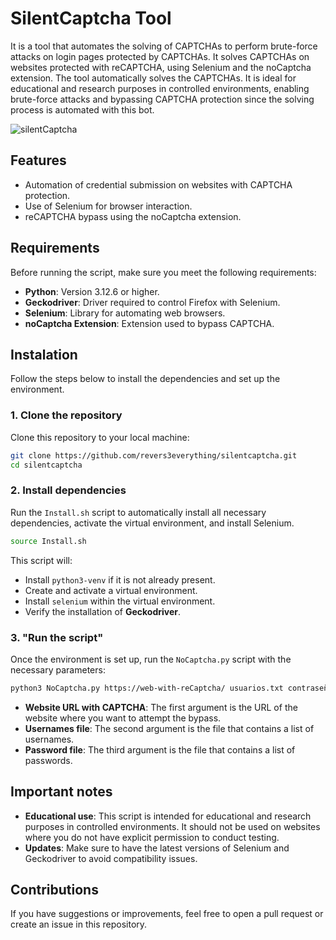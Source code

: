 # SilentCaptcha Tool

It is a tool that automates the solving of CAPTCHAs to perform brute-force attacks on login pages protected by CAPTCHAs. It solves CAPTCHAs on websites protected with reCAPTCHA, using Selenium and the noCaptcha extension. The tool automatically solves the CAPTCHAs. It is ideal for educational and research purposes in controlled environments, enabling brute-force attacks and bypassing CAPTCHA protection since the solving process is automated with this bot.

![silentCaptcha](https://github.com/user-attachments/assets/79502eb7-6e91-4279-a351-220646bcfec4)


## Features

- Automation of credential submission on websites with CAPTCHA protection.
- Use of Selenium for browser interaction.
- reCAPTCHA bypass using the noCaptcha extension.

## Requirements

Before running the script, make sure you meet the following requirements:

- **Python**: Version 3.12.6 or higher.
- **Geckodriver**: Driver required to control Firefox with Selenium.
- **Selenium**: Library for automating web browsers.
- **noCaptcha Extension**: Extension used to bypass CAPTCHA.

## Instalation

Follow the steps below to install the dependencies and set up the environment.

### 1. Clone the repository

Clone this repository to your local machine:

```bash
git clone https://github.com/revers3everything/silentcaptcha.git
cd silentcaptcha
```

### 2. Install dependencies

Run the `Install.sh` script to automatically install all necessary dependencies, activate the virtual environment, and install Selenium.

```bash
source Install.sh
```
This script will:
- Install `python3-venv` if it is not already present.
- Create and activate a virtual environment.
- Install `selenium` within the virtual environment.
- Verify the installation of **Geckodriver**.

### 3. "Run the script"

Once the environment is set up, run the `NoCaptcha.py` script with the necessary parameters:

```bash
python3 NoCaptcha.py https://web-with-reCaptcha/ usuarios.txt contraseñas.txt
```

- **Website URL with CAPTCHA**: The first argument is the URL of the website where you want to attempt the bypass.
- **Usernames file**: The second argument is the file that contains a list of usernames.
- **Password file**: The third argument is the file that contains a list of passwords.

## Important notes

- **Educational use**: This script is intended for educational and research purposes in controlled environments. It should not be used on websites where you do not have explicit permission to conduct testing.
- **Updates**: Make sure to have the latest versions of Selenium and Geckodriver to avoid compatibility issues.

## Contributions

If you have suggestions or improvements, feel free to open a pull request or create an issue in this repository.
